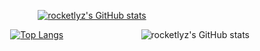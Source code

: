 <p align="center">
  <a href="https://github.com/rocketlyz">
    <img alt="rocketlyz's GitHub stats" align="center" src="https://github-readme-stats.vercel.app/api?username=rocketlyz&theme=merko">
  </a>
</p>

<p align="center">
 <a href="https://github.com/rocketlyz">
  <img alt="Top Langs" align="center" src="https://github-readme-stats.vercel.app/api/top-langs/?username=rocketlyz&langs_count=8&theme=merko">
 </a>
 <img alt="rocketlyz's GitHub stats" align="right" src="https://camo.githubusercontent.com/bb27b9c1df90df738e91a54665d3adb08f60583fad2f266ffbde14508e6dc918/68747470733a2f2f692e70696e696d672e636f6d2f6f726967696e616c732f65342f32362f37302f65343236373032656466383734623138316163656431653266613563366364652e676966">
</p>
